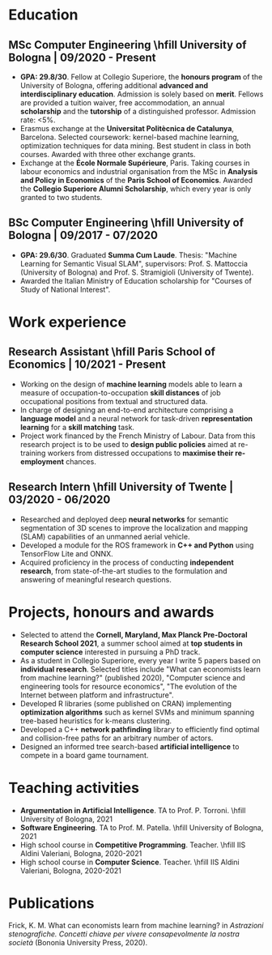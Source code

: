 
# Education

## MSc Computer Engineering \hfill  University of Bologna | 09/2020 - Present 
-  **GPA: 29.8/30**. Fellow at Collegio Superiore, the **honours program** of the University of Bologna, offering additional **advanced and interdisciplinary education**.
Admission is solely based on **merit**.
Fellows are provided a tuition waiver, free accommodation, an annual **scholarship** and the **tutorship** of a distinguished professor.
Admission rate: \<5\%.
-  Erasmus exchange at the **Universitat Politècnica de Catalunya**, Barcelona. Selected coursework: kernel-based machine learning, optimization techniques for data mining. Best student in class in both courses. Awarded with three other exchange grants.
-  Exchange at the **École Normale Supérieure**, Paris. Taking courses in labour economics and industrial organisation from the MSc in **Analysis and Policy in Economics** of the **Paris School of Economics**. Awarded the **Collegio Superiore Alumni Scholarship**, which every year is only granted to two students.

## BSc Computer Engineering \hfill  University of Bologna | 09/2017 - 07/2020
- **GPA: 29.6/30**. Graduated **Summa Cum Laude**. Thesis: "Machine Learning for Semantic Visual SLAM", supervisors: Prof. S. Mattoccia (University of Bologna) and Prof. S. Stramigioli (University of Twente). 
-  Awarded the Italian Ministry of Education scholarship for  "Courses of Study of National Interest".

# Work experience

## Research Assistant \hfill  Paris School of Economics | 10/2021 - Present

-  Working on the design of **machine learning** models able to learn a measure of occupation-to-occupation **skill distances** of job occupational positions from textual and structured data.
-  In charge of designing an end-to-end architecture comprising a **language model** and a neural network for task-driven **representation learning** for a **skill matching** task.
-  Project work financed by the French Ministry of Labour. Data from this research project is to be used to **design public policies** aimed at re-training workers from distressed occupations to **maximise their re-employment** chances.

## Research Intern \hfill  University of Twente | 03/2020 - 06/2020
-  Researched and deployed deep **neural networks** for semantic segmentation of 3D scenes to improve the localization and mapping (SLAM) capabilities of an unmanned aerial vehicle.
-  Developed a module for the ROS framework in **C++ and Python** using TensorFlow Lite and ONNX.
-  Acquired proficiency in the process of conducting **independent research**, from state-of-the-art studies to the formulation and answering of meaningful research questions.


# Projects, honours and awards
-  Selected to attend the **Cornell, Maryland, Max Planck Pre-Doctoral Research School 2021**, a summer school aimed at **top students in computer science** interested in pursuing a PhD track.
-  As a student in Collegio Superiore, every year I write 5 papers based on **individual research**.
Selected titles include "What can economists learn from machine learning?" (published 2020), "Computer science and engineering tools for resource economics", "The evolution of the Internet between platform and infrastructure".
-  Developed R libraries (some published on CRAN) implementing **optimization algorithms** such as kernel SVMs and minimum spanning tree-based heuristics for k-means clustering.
-  Developed a C++ **network pathfinding** library to efficiently find optimal and collision-free paths for an arbitrary number of actors.
-  Designed an informed tree search-based **artificial intelligence** to compete in a board game tournament.

# Teaching activities
-  **Argumentation in Artificial Intelligence**.  TA to Prof. P. Torroni. \hfill University of Bologna, 2021
- **Software Engineering**. TA to Prof. M. Patella. \hfill University of Bologna, 2021
-  High school course in **Competitive Programming**.  Teacher. \hfill IIS Aldini Valeriani, Bologna, 2020-2021
-  High school course in **Computer Science**. Teacher. \hfill IIS Aldini Valeriani, Bologna, 2020-2021

# Publications

Frick, K. M. What can economists learn from machine learning? in *Astrazioni stenografiche. Concetti chiave per vivere consapevolmente la nostra società* (Bononia University Press, 2020).

